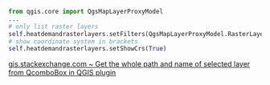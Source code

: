 ```python
from qgis.core import QgsMapLayerProxyModel
...
# only list raster layers
self.heatdemandrasterlayers.setFilters(QgsMapLayerProxyModel.RasterLayer)
# show coordinate system in brackets
self.heatdemandrasterlayers.setShowCrs(True)
```
[gis.stackexchange.com ~ Get the whole path and name of selected layer from QcomboBox in QGIS plugin](https://gis.stackexchange.com/a/338956)
